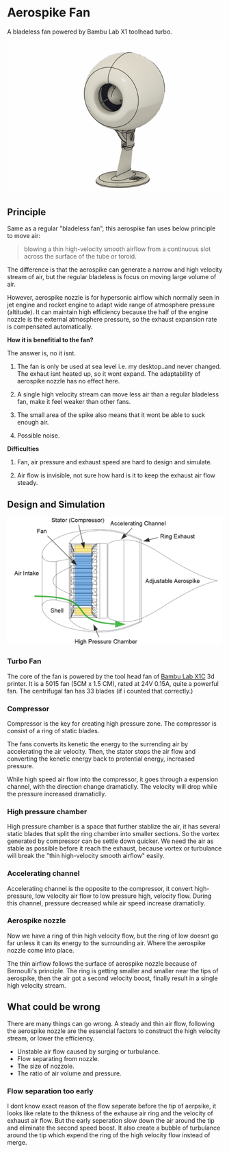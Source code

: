 # Aerospike Fan

A bladeless fan powered by Bambu Lab X1 toolhead turbo. 

![model-fan-animation2.gif](figures/model-fan-animation2.gif)


## Principle

Same as a regular "bladeless fan", this aerospike fan uses below principle to move air: 

> blowing a thin high-velocity smooth airflow from a continuous slot across the surface of the tube or toroid.

The difference is that the aerospike can generate a narrow and high velocity stream of air, but the regular bladeless is focus on moving large volume of air. 

However, aerospike nozzle is for hypersonic airflow which normally seen in jet engine and rocket engine to adapt wide range of atmosphere pressure (altitude). It can maintain high efficiency because the half of the engine nozzle is the external atmosphere pressure, so the exhaust expansion rate is compensated automatically. 

**How it is benefitial to the fan?**

The answer is, no it isnt. 

1. The fan is only be used at sea level i.e. my desktop..and never changed. The exhaut isnt heated up, so it wont expand. The adaptability of aerospike nozzle has no effect here.

2. A single high velocity stream can move less air than a regular bladeless fan, make it feel weaker than other fans. 

3. The small area of the spike also means that it wont be able to suck enough air. 
4. Possible noise. 

**Difficulties**

1. Fan, air pressure and exhaust speed are hard to design and simulate. 

2. Air flow is invisible, not sure how hard is it to keep the exhaust air flow steady.


## Design and Simulation

![model-digrams.png](figures/model-digrams.png)


### Turbo Fan
The core of the fan is powered by the tool head fan of [Bambu Lab X1C](https://bambulab.com/) 3d printer. It is a 5015 fan (5CM x 1.5 CM), rated at 24V 0.15A, quite a powerful fan. The centrifugal fan has 33 blades (if i counted that correctly.)

### Compressor
Compressor is the key for creating high pressure zone. The compressor is consist of a ring of static blades. 

The fans converts its kenetic the energy to the surrending air by accelerating the air velocity. 
Then, the stator stops the air flow and converting the kenetic energy back to protential energy, increased pressure. 

While high speed air flow into the compressor, it goes through a expension channel, with the direction change dramaticlly. The velocity will drop while the pressure increased dramaticlly. 

### High pressure chamber

High pressure chamber is a space that further stablize the air, it has several static blades that split the ring chamber into smaller sections. So the vortex generated by compressor can be settle down quicker. We need the air as stable as possible before it reach the exhaust, because vortex or turbulance will break the "thin high-velocity smooth airflow" easily.

### Accelerating channel

Accelerating channel is the opposite to the compressor, it convert high-pressure, low velocity air flow to low pressure high, velocity flow. 
During this channel, pressure decreased while air speed increase dramaticlly. 


### Aerospike nozzle

Now we have a ring of thin high velocity flow, but the ring of low doesnt go far unless it can its energy to the surrounding air. Where the aerospike nozzle come into place. 

The thin airflow follows the surface of aerospike nozzle because of Bernoulli's principle.
The ring is getting smaller and smaller near the tips of aerospike, then the air got a second velocity boost, finally result in a single high velocity stream. 

## What could be wrong

There are many things can go wrong. 
A steady and thin air flow, following the aerospike nozzle are the essencial factors to construct the high velocity stream, or lower the efficiency.

- Unstable air flow caused by surging or turbulance.
- Flow separating from nozzle. 
- The size of nozzole.
- The ratio of air volume and pressure. 


### Flow separation too early
I dont know exact reason of the flow seperate before the tip of aerpsike, it looks like relate to the thikness of the exhause air ring and the velocity of exhaust air flow. But the early seperation slow down the air around the tip and eliminate the second speed boost. It also create a bubble of turbulance around the tip which expend the ring of the high velocity flow instead of merge. 

### 









